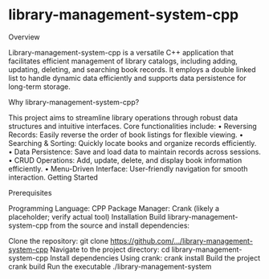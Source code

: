 # library-management-system-cpp
Overview

Library-management-system-cpp is a versatile C++ application that facilitates efficient management of library catalogs, including adding, updating, deleting, and searching book records. It employs a double linked list to handle dynamic data efficiently and supports data persistence for long-term storage.

Why library-management-system-cpp?

This project aims to streamline library operations through robust data structures and intuitive interfaces.
Core functionalities include:
• Reversing Records: Easily reverse the order of book listings for flexible viewing.
• Searching & Sorting: Quickly locate books and organize records efficiently.
• Data Persistence: Save and load data to maintain records across sessions.
• CRUD Operations: Add, update, delete, and display book information efficiently.
• Menu-Driven Interface: User-friendly navigation for smooth interaction.
Getting Started

Prerequisites

Programming Language: CPP
Package Manager: Crank (likely a placeholder; verify actual tool)
Installation
Build library-management-system-cpp from the source and install dependencies:

Clone the repository:
git clone https://github.com/…/library-management-system-cpp
Navigate to the project directory:
cd library-management-system-cpp
Install dependencies
Using crank: crank install
Build the project
crank build
Run the executable
./library-management-system
